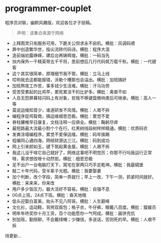 # programmer-couplet
程序员对联，幽默风趣版，欢迎各位才子投稿。
> 声明：该集合来源于网络

- 上拜图灵只佑服务可用，下跪关公但求永不宕机。横批：风调码顺
- 屏中创造繁华世，指尖流转代码诗。横批：程序大湿
- 造前端初露峥嵘，建后台再铸辉煌。横批：一码当先
- 扶内保外一千精英带五千干将，思前想后几行代码筑万载千秋。横批：一代键客
- 这个其实很简单，原理细节我不管。横批：立马上线
- 哎哟我去这都能报错，沃勒个槽那也会溢出。横批：加班搞好
- 加班熬夜工作苦，事多钱少生活难。横批：汗马功劳
- 受苦受累起的比鸡早，累死累活干的比驴多。横批：禽兽不如
- 人丑无怨屏幕轻闪码上有对象，贫贱不移键盘微响类后可继承。横批：高人一等
- 莫说运维知音少，谁道研发不风情。横批：人艰不拆
- 编程序捉鸡智商，搞运维细思恐极。横批：累觉不爱
- 脊柱腰椎早日康复，文档注释一应俱全。横批：鞠躬尽瘁
- 最短路最大流最小割个个在行，红黑树线段树样样精通。横批：优质码农
- 发粪涂墙编程序，累觉不爱保运维。横批：码年挨踢
- 程编同心通四海，网结财源达三江。横批：码到成功
- 网上引来颜如玉，键下筑起黄金屋。横批：人艰不拆
- 我这儿没干啥它自己就好了，网络这事吧不明觉厉；你那不行吗我运行正常呀，需求想改呀十动然拒。横批：细思恐极
- 足不出户一台电脑打天下，窝宅在家两只巧手定乾坤。横批：我最碉堡
- 敲二十年代码，受半辈子光棍。横批：我要娶妻
- 加个判断，改个字段，简单一弄就行；早上一改，下午一测，抓紧时间就好。横批：来来来，你来改
- 用户多少皆压力，器大活好不容易。横批：自强不息
- 00点上班，24点下班。横批：昏天地暗
- 低头迎娶白富美，抬头不见八阿哥。横批：人生巅峰
- 文化衫，运动鞋，背挎双肩包；格子衣，牛仔裤，眼戴八百度。横批：猿媛员
- 明年年终奖你十月工资，百个功能愿你一气呵成。横批：画饼充饥
- 别加班，勤陪聊，不会戴绿帽；少赚钱，多说话，否则死的早。横批：人艰不拆

待更新...
